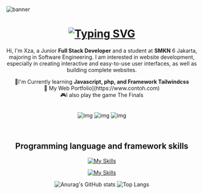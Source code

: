 ![banner](https://github.com/user-attachments/assets/0cdb2a72-e16a-4fb9-8a2f-636964018424)
<h1 align="center"><a href="https://git.io/typing-svg"><img src="https://readme-typing-svg.demolab.com?font=Fira+Code&weight=600&size=32&pause=1000&color=F7F2F2&width=435&lines=+Hi+%F0%9F%91%8B%2C+I'm+Xza+Abdul+Malik+Ibrahim" alt="Typing SVG" /></a></h1>

<p align="center">Hi, I'm Xza, a Junior <b>Full Stack Developer</b> and a student at <b>SMKN</b> 6 Jakarta, majoring in Software Engineering. I am interested in website development, especially in creating interactive and easy-to-use user interfaces, as well as building complete websites.</>

<br>

<div align="center">
  🌱I'm Currently learning <b>Javascript, php, and Framework Tailwindcss</b> 
  <br>
  🔗 My Web Portfolio](https://www.contoh.com)
  <br>
  🎮I also play the game The Finals
  
  <br>
  <br>
  
</div>

<div align="center">
  
![img](https://img.shields.io/badge/Gmail-D14836?style=for-the-badge&logo=gmail&logoColor=white) ![img](	https://img.shields.io/badge/LinkedIn-0077B5?style=for-the-badge&logo=linkedin&logoColor=white) ![img](https://img.shields.io/badge/Instagram-E4405F?style=for-the-badge&logo=instagram&logoColor=white)
</div>
<br>

<h2 align="center">Programming language and framework skills</h2>
<div align="center">
  
  [![My Skills](https://skillicons.dev/icons?i=html,css,js,php)](https://skillicons.dev)
</div>
<div align="center">

  [![My Skills](https://skillicons.dev/icons?i=bootstrap,tailwind,figma)](https://skillicons.dev)
</div>
<div align="center">
  
![Anurag's GitHub stats](https://github-readme-stats.vercel.app/api?username=xzavis&theme=outrun&show_icons=true) ![Top Langs](https://github-readme-stats.vercel.app/api/top-langs/?username=xzavis&hide_progress=true&theme=outrun)
</div>
